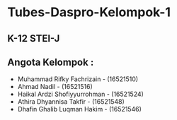 # Tubes-Daspro-Kelompok-1
## K-12 STEI-J
## Angota Kelompok :

- Muhammad Rifky Fachrizain - (16521510)
- Ahmad Nadil - (16521516)
- Haikal Ardzi Shofiyyurrohman - (16521524)
- Athira Dhyannisa Takfir - (16521548)
- Dhafin Ghalib Luqman Hakim - (16521546)
